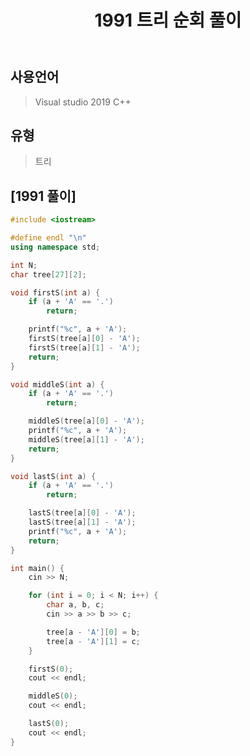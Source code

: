 ﻿---
title: "1991 트리 순회 풀이"
categories: Algorithm
comments: true
---

## 사용언어
 > Visual studio 2019 C++ 

## 유형
  > 트리

## [1991 풀이]

```c++
#include <iostream>

#define endl "\n"
using namespace std;

int N;
char tree[27][2];

void firstS(int a) {
	if (a + 'A' == '.')
		return;

	printf("%c", a + 'A'); 
	firstS(tree[a][0] - 'A');
	firstS(tree[a][1] - 'A');
	return;
}

void middleS(int a) {
	if (a + 'A' == '.')
		return;

	middleS(tree[a][0] - 'A');
	printf("%c", a + 'A');
	middleS(tree[a][1] - 'A');
	return;
}

void lastS(int a) {
	if (a + 'A' == '.')
		return;

	lastS(tree[a][0] - 'A');
	lastS(tree[a][1] - 'A');
	printf("%c", a + 'A');
	return;
}

int main() {
	cin >> N;

	for (int i = 0; i < N; i++) {
		char a, b, c;
		cin >> a >> b >> c;

		tree[a - 'A'][0] = b;
		tree[a - 'A'][1] = c;
	}

	firstS(0);
	cout << endl;

	middleS(0);
	cout << endl;

	lastS(0);
	cout << endl;
}
```